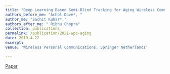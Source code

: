 ```yaml
---
title: "Deep Learning Based Semi-Blind Tracking for Aging Wireless Communication Channels"
authors_before_me: "Achal Dave*, "
author_me: "Sachit Kuhar*,"
authors_after_me: " Ribhu Chopra"
collection: publications
permalink: /publication/2021-wpc-aging
date: 2019-4-22
excerpt: 
venue: 'Wireless Personal Communications, Springer Netherlands'

---
```

<!-- This paper is about the number 2. The number 3 is left for future work. -->

[Paper](https://dl.acm.org/doi/abs/10.1007/s11277-021-08354-x)

<!-- Recommended citation: Your Name, You. (2010). "Paper Title Number 2." <i>Journal 1</i>. 1(2). -->
